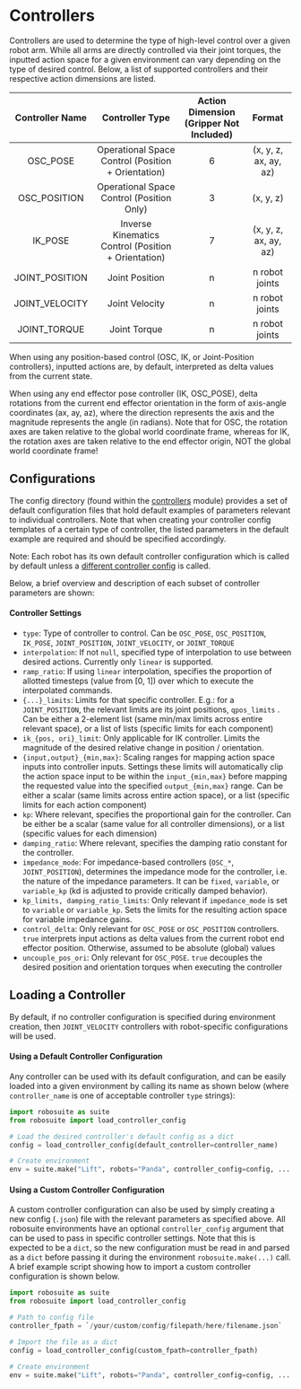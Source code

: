 # Controllers  

Controllers are used to determine the type of high-level control over a given robot arm. While all arms are directly controlled via their joint torques, the inputted action space for a given environment can vary depending on the type of desired control. Below, a list of supported controllers and their respective action dimensions are listed.

| Controller Name |   Controller Type		 | 	  Action Dimension<br>(Gripper Not Included)    |  Format |  
| :-------------: | :-------------------: | :-------------------------------------------------: | :-----: |
| OSC_POSE        |   Operational Space Control (Position + Orientation)   | 6 | (x, y, z, ax, ay, az)    |  
| OSC_POSITION    |   Operational Space Control (Position Only)            | 3 | (x, y, z)                |  
| IK_POSE         |   Inverse Kinematics Control (Position + Orientation)  | 7 | (x, y, z, ax, ay, az)    |
| JOINT_POSITION  |   Joint Position                                       | n | n robot joints           |  
| JOINT_VELOCITY  |   Joint Velocity                                       | n | n robot joints           |  
| JOINT_TORQUE    |   Joint Torque                                         | n | n robot joints           |  

When using any position-based control (OSC, IK, or Joint-Position controllers), inputted actions are, by default,
interpreted as delta values from the current state.

When using any end effector pose controller (IK, OSC_POSE), delta rotations from the current end effector orientation
in the form of axis-angle coordinates (ax, ay, az), where the direction represents the axis and the magnitude
represents the angle (in radians). Note that for OSC, the rotation axes are taken relative to the global world
coordinate frame, whereas for IK, the rotation axes are taken relative to the end effector origin, NOT the global world coordinate frame!

## Configurations
The config directory (found within the [controllers](../source/robosuite.controllers) module) provides a set of default configuration files that hold default examples of parameters relevant to individual controllers. Note that when creating your controller config templates of a certain type of controller, the listed parameters in the default example are required and should be specified accordingly.

Note: Each robot has its own default controller configuration which is called by default unless a [different controller config](#using-a-custom-controller-configuration) is called.

Below, a brief overview and description of each subset of controller parameters are shown:

#### Controller Settings  
* `type`: Type of controller to control. Can be `OSC_POSE`, `OSC_POSITION`, `IK_POSE`, `JOINT_POSITION`, `JOINT_VELOCITY`, or `JOINT_TORQUE`
* `interpolation`: If not `null`, specified type of interpolation to use between desired actions. Currently only `linear` is supported.
* `ramp_ratio`: If using `linear` interpolation, specifies the proportion of allotted timesteps (value from [0, 1]) over which to execute the interpolated commands.
* `{...}_limits`: Limits for that specific controller. E.g.: for a `JOINT_POSITION`, the relevant limits are its joint positions, `qpos_limits` . Can be either a 2-element list (same min/max limits across entire relevant space), or a list of lists (specific limits for each component)
* `ik_{pos, ori}_limit`: Only applicable for IK controller. Limits the magnitude of the desired relative change in position / orientation.
* `{input,output}_{min,max}`: Scaling ranges for mapping action space inputs into controller inputs. Settings these limits will automatically clip the action space input to be within the `input_{min,max}` before mapping the requested value into the specified `output_{min,max}` range. Can be either a scalar (same limits across entire action space), or a list (specific limits for each action component)
* `kp`: Where relevant, specifies the proportional gain for the controller. Can be either be a scalar (same value for all controller dimensions), or a list (specific values for each dimension)
* `damping_ratio`: Where relevant, specifies the damping ratio constant for the controller.
* `impedance_mode`: For impedance-based controllers (`OSC_*`, `JOINT_POSITION`), determines the impedance mode for the controller, i.e. the nature of the impedance parameters. It can be `fixed`, `variable`, or `variable_kp` (kd is adjusted to provide critically damped behavior).
* `kp_limits, damping_ratio_limits`: Only relevant if `impedance_mode` is set to `variable` or `variable_kp`. Sets the limits for the resulting action space for variable impedance gains.
* `control_delta`: Only relevant for `OSC_POSE` or `OSC_POSITION` controllers. `true` interprets input actions as delta values from the current robot end effector position. Otherwise, assumed to be absolute (global) values
* `uncouple_pos_ori`: Only relevant for `OSC_POSE`. `true` decouples the desired position and orientation torques when executing the controller

## Loading a Controller
By default, if no controller configuration is specified during environment creation, then `JOINT_VELOCITY` controllers with robot-specific configurations will be used. 

#### Using a Default Controller Configuration
Any controller can be used with its default configuration, and can be easily loaded into a given environment by calling its name as shown below (where `controller_name` is one of acceptable controller `type` strings):

```python
import robosuite as suite
from robosuite import load_controller_config

# Load the desired controller's default config as a dict
config = load_controller_config(default_controller=controller_name)

# Create environment
env = suite.make("Lift", robots="Panda", controller_config=config, ... )
```

#### Using a Custom Controller Configuration
A custom controller configuration can also be used by simply creating a new config (`.json`) file with the relevant parameters as specified above. All robosuite environments have an optional `controller_config` argument that can be used to pass in specific controller settings. Note that this is expected to be a `dict`, so the new configuration must be read in and parsed as a `dict` before passing it during the environment `robosuite.make(...)` call. A brief example script showing how to import a custom controller configuration is shown below.

```python
import robosuite as suite
from robosuite import load_controller_config

# Path to config file
controller_fpath = `/your/custom/config/filepath/here/filename.json`

# Import the file as a dict
config = load_controller_config(custom_fpath=controller_fpath)

# Create environment
env = suite.make("Lift", robots="Panda", controller_config=config, ... )
```
